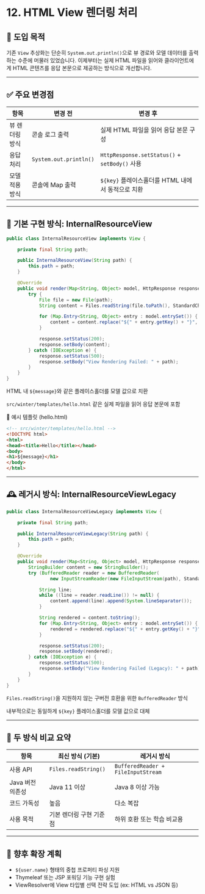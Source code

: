 # 12. HTML View 렌더링 처리

## 📌 도입 목적

기존 `View` 추상화는 단순히 `System.out.println()`으로 뷰 경로와 모델 데이터를 출력하는 수준에 머물러 있었습니다. 이제부터는 실제 HTML 파일을 읽어와 클라이언트에게 HTML 콘텐츠를 응답 본문으로 제공하는 방식으로 개선합니다.

---

## ✅ 주요 변경점

| 항목       | 변경 전                   | 변경 후                                        |
| -------- | ---------------------- | ------------------------------------------- |
| 뷰 렌더링 방식 | 콘솔 로그 출력               | 실제 HTML 파일을 읽어 응답 본문 구성                     |
| 응답 처리    | `System.out.println()` | `HttpResponse.setStatus()` + `setBody()` 사용 |
| 모델 적용 방식 | 콘솔에 Map 출력             | `${key}` 플레이스홀더를 HTML 내에서 동적으로 치환           |

---

## 🧱 기본 구현 방식: InternalResourceView

```java
public class InternalResourceView implements View {

    private final String path;

    public InternalResourceView(String path) {
        this.path = path;
    }

    @Override
    public void render(Map<String, Object> model, HttpResponse response) {
        try {
            File file = new File(path);
            String content = Files.readString(file.toPath(), StandardCharsets.UTF_8);

            for (Map.Entry<String, Object> entry : model.entrySet()) {
                content = content.replace("${" + entry.getKey() + "}", entry.getValue().toString());
            }

            response.setStatus(200);
            response.setBody(content);
        } catch (IOException e) {
            response.setStatus(500);
            response.setBody("View Rendering Failed: " + path);
        }
    }
}
```

HTML 내 `${message}`와 같은 플레이스홀더를 모델 값으로 치환

`src/winter/templates/hello.html` 같은 실제 파일을 읽어 응답 본문에 포함

🧾 예시 템플릿 (hello.html)

```html
<!-- src/winter/templates/hello.html -->
<!DOCTYPE html>
<html>
<head><title>Hello</title></head>
<body>
<h1>${message}</h1>
</body>
</html>
```

---

## 🕰️ 레거시 방식: InternalResourceViewLegacy

```java
public class InternalResourceViewLegacy implements View {

    private final String path;

    public InternalResourceViewLegacy(String path) {
        this.path = path;
    }

    @Override
    public void render(Map<String, Object> model, HttpResponse response) {
        StringBuilder content = new StringBuilder();
        try (BufferedReader reader = new BufferedReader(
                new InputStreamReader(new FileInputStream(path), StandardCharsets.UTF_8))) {

            String line;
            while ((line = reader.readLine()) != null) {
                content.append(line).append(System.lineSeparator());
            }

            String rendered = content.toString();
            for (Map.Entry<String, Object> entry : model.entrySet()) {
                rendered = rendered.replace("${" + entry.getKey() + "}", entry.getValue().toString());
            }

            response.setStatus(200);
            response.setBody(rendered);
        } catch (IOException e) {
            response.setStatus(500);
            response.setBody("View Rendering Failed (Legacy): " + path);
        }
    }
}
```

`Files.readString()`을 지원하지 않는 구버전 호환을 위한 `BufferedReader` 방식

내부적으로는 동일하게 `${key}` 플레이스홀더를 모델 값으로 대체

---

## 🔄 두 방식 비교 요약

| 항목          | 최신 방식 (기본)           | 레거시 방식                             |
| ----------- | -------------------- | ---------------------------------- |
| 사용 API      | `Files.readString()` | `BufferedReader + FileInputStream` |
| Java 버전 의존성 | Java 11 이상           | Java 8 이상 가능                       |
| 코드 가독성      | 높음                   | 다소 복잡                              |
| 사용 목적       | 기본 렌더링 구현 기준점        | 하위 호환 또는 학습 비교용                    |

---

## 📌 향후 확장 계획

* `${user.name}` 형태의 중첩 프로퍼티 파싱 지원
* Thymeleaf 또는 JSP 포워딩 기능 구현 실험
* ViewResolver에 View 타입별 선택 전략 도입 (ex: HTML vs JSON 등)
